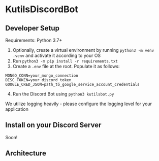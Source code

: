 # KutilsDiscordBot


## Developer Setup
Requirements: Python 3.7+

1. Optionally, create a virtual environment by running `python3 -m venv .venv` and activate it according to your OS
2. Run `python3 -m pip install -r requirements.txt`
3. Create a `.env` file at the root. Populate it as follows:
```
MONGO_CONN=your_mongo_connection
DISC_TOKEN=your_discord_token
GOOGLE_CRED_JSON=path_to_google_service_account_credentials
```
4. Run the Discord Bot using `python3 kutilsbot.py`

We utilize logging heavily - please configure the logging level for your application 

## Install on your Discord Server
Soon!

## Architecture
